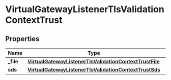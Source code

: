 

# VirtualGatewayListenerTlsValidationContextTrust


## Properties

| Name | Type | Description | Notes |
|------------ | ------------- | ------------- | -------------|
|**_file** | [**VirtualGatewayListenerTlsValidationContextTrustFile**](VirtualGatewayListenerTlsValidationContextTrustFile.md) |  |  [optional] |
|**sds** | [**VirtualGatewayListenerTlsValidationContextTrustSds**](VirtualGatewayListenerTlsValidationContextTrustSds.md) |  |  [optional] |



